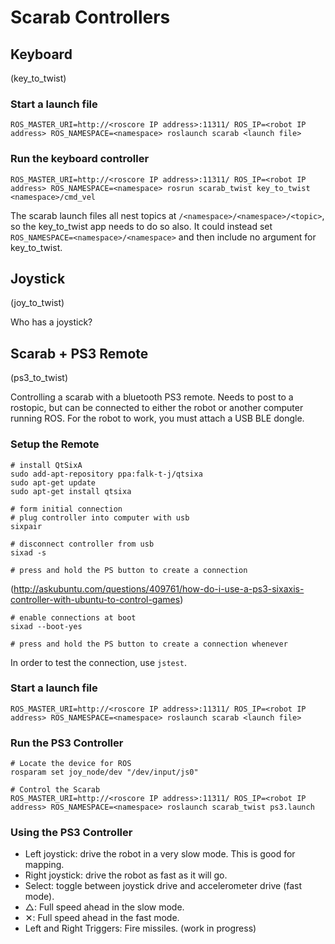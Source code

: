Scarab Controllers
==================

Keyboard
--------
(key_to_twist)

### Start a launch file

    ROS_MASTER_URI=http://<roscore IP address>:11311/ ROS_IP=<robot IP address> ROS_NAMESPACE=<namespace> roslaunch scarab <launch file>

### Run the keyboard controller

    ROS_MASTER_URI=http://<roscore IP address>:11311/ ROS_IP=<robot IP address> ROS_NAMESPACE=<namespace> rosrun scarab_twist key_to_twist <namespace>/cmd_vel

The scarab launch files all nest topics at `/<namespace>/<namespace>/<topic>`,
so the key_to_twist app needs to do so also. It could instead set
`ROS_NAMESPACE=<namespace>/<namespace>` and then include no argument for
key_to_twist.


Joystick
--------
(joy_to_twist)

Who has a joystick?


Scarab + PS3 Remote
-------------------
(ps3_to_twist)

Controlling a scarab with a bluetooth PS3 remote. Needs to post to a rostopic,
but can be connected to either the robot or another computer running ROS. For
the robot to work, you must attach a USB BLE dongle.

### Setup the Remote

    # install QtSixA
    sudo add-apt-repository ppa:falk-t-j/qtsixa
    sudo apt-get update
    sudo apt-get install qtsixa

    # form initial connection
    # plug controller into computer with usb
    sixpair

    # disconnect controller from usb
    sixad -s

    # press and hold the PS button to create a connection

(http://askubuntu.com/questions/409761/how-do-i-use-a-ps3-sixaxis-controller-with-ubuntu-to-control-games)

    # enable connections at boot
    sixad --boot-yes

    # press and hold the PS button to create a connection whenever


In order to test the connection, use `jstest`.

### Start a launch file

    ROS_MASTER_URI=http://<roscore IP address>:11311/ ROS_IP=<robot IP address> ROS_NAMESPACE=<namespace> roslaunch scarab <launch file>

### Run the PS3 Controller


    # Locate the device for ROS
    rosparam set joy_node/dev "/dev/input/js0"

    # Control the Scarab
    ROS_MASTER_URI=http://<roscore IP address>:11311/ ROS_IP=<robot IP address> ROS_NAMESPACE=<namespace> roslaunch scarab_twist ps3.launch


### Using the PS3 Controller

- Left joystick: drive the robot in a very slow mode. This is good for mapping.
- Right joystick: drive the robot as fast as it will go.
- Select: toggle between joystick drive and accelerometer drive (fast mode).
- △: Full speed ahead in the slow mode.
- ✕: Full speed ahead in the fast mode.
- Left and Right Triggers: Fire missiles. (work in progress)

